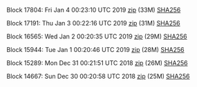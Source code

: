 Block 17804: Fri Jan  4 00:23:10 UTC 2019 [zip](https://dash-bootstrap.ams3.digitaloceanspaces.com/testnet/2019-01-04/bootstrap.dat.zip) (33M) [SHA256](https://dash-bootstrap.ams3.digitaloceanspaces.com/testnet/2019-01-04/sha256.txt)

Block 17191: Thu Jan  3 00:22:16 UTC 2019 [zip](https://dash-bootstrap.ams3.digitaloceanspaces.com/testnet/2019-01-03/bootstrap.dat.zip) (31M) [SHA256](https://dash-bootstrap.ams3.digitaloceanspaces.com/testnet/2019-01-03/sha256.txt)

Block 16565: Wed Jan  2 00:20:35 UTC 2019 [zip](https://dash-bootstrap.ams3.digitaloceanspaces.com/testnet/2019-01-02/bootstrap.dat.zip) (29M) [SHA256](https://dash-bootstrap.ams3.digitaloceanspaces.com/testnet/2019-01-02/sha256.txt)

Block 15944: Tue Jan  1 00:20:46 UTC 2019 [zip](https://dash-bootstrap.ams3.digitaloceanspaces.com/testnet/2019-01-01/bootstrap.dat.zip) (28M) [SHA256](https://dash-bootstrap.ams3.digitaloceanspaces.com/testnet/2019-01-01/sha256.txt)

Block 15289: Mon Dec 31 00:21:51 UTC 2018 [zip](https://dash-bootstrap.ams3.digitaloceanspaces.com/testnet/2018-12-31/bootstrap.dat.zip) (26M) [SHA256](https://dash-bootstrap.ams3.digitaloceanspaces.com/testnet/2018-12-31/sha256.txt)

Block 14667: Sun Dec 30 00:20:58 UTC 2018 [zip](https://dash-bootstrap.ams3.digitaloceanspaces.com/testnet/2018-12-30/bootstrap.dat.zip) (25M) [SHA256](https://dash-bootstrap.ams3.digitaloceanspaces.com/testnet/2018-12-30/sha256.txt)
